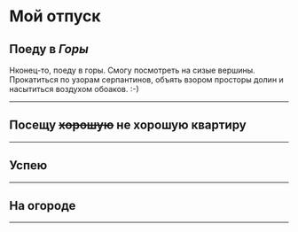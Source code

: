 # Мой отпуск

## Поеду в *Горы*
Нконец-то, поеду в горы.
Смогу посмотреть на сизые вершины.
Прокатиться по узорам серпантинов, объять взором просторы долин
и насытиться воздухом обоаков. :-)

---
## Посещу ~~хорошую~~ не хорошую квартиру


---
## Успею


---

## На огороде


---
